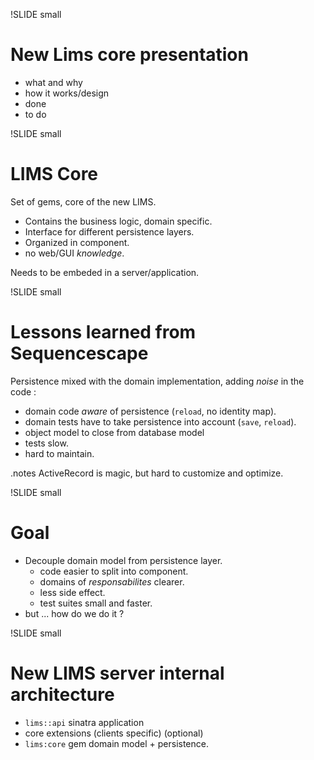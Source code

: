 !SLIDE small
# New Lims core presentation
* what and why
* how it works/design
* done
* to do

!SLIDE small
# LIMS Core
 Set of gems, core of the new LIMS.  

* Contains the business logic, domain specific.
* Interface for different persistence layers.
* Organized in component.
* no web/GUI *knowledge*.

Needs to be embeded in a server/application.

!SLIDE small
# Lessons learned from Sequencescape
Persistence mixed with the domain implementation, adding *noise* in the code :

* domain code *aware* of persistence (`reload`, no identity map).
* domain tests have to take persistence into account (`save`, `reload`).
* object model to close from database model
* tests slow.
* hard to maintain.

.notes ActiveRecord is magic, but hard to customize and optimize.

!SLIDE small
# Goal
* Decouple domain model from persistence layer.
	* code easier to split into component.
	* domains of *responsabilites* clearer.
	* less side effect.
	* test suites small and faster.
* but ...     how do we do it ?


!SLIDE small
# New LIMS server internal architecture

*  `lims::api`  sinatra application
* core extensions (clients specific) (optional)
* `lims:core` gem domain  model + persistence.

